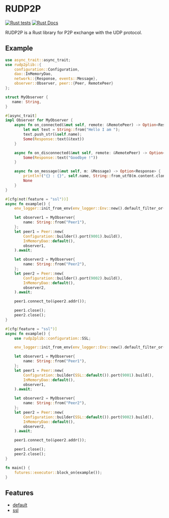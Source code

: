 # RUDP2P
[![Rust tests](https://github.com/gr3gdev/rudp2p/actions/workflows/rust.yml/badge.svg)](https://github.com/gr3gdev/rudp2p/actions/workflows/rust.yml)
[![Rust Docs](https://img.shields.io/badge/docs.rs-rudp2p-green)](https://docs.rs/rudp2p/)

RUDP2P is a Rust library for P2P exchange with the UDP protocol.

## Example

```rust
use async_trait::async_trait;
use rudp2plib::{
    configuration::Configuration, 
    dao::InMemoryDao, 
    network::{Response, events::Message}, 
    observer::Observer, peer::{Peer, RemotePeer}
};

struct MyObserver {
   name: String,
}

#[async_trait]
impl Observer for MyObserver {
    async fn on_connected(&mut self, remote: &RemotePeer) -> Option<Response> {
        let mut text = String::from("Hello I am ");
        text.push_str(&self.name);
        Some(Response::text(&text))
    }

    async fn on_disconnected(&mut self, remote: &RemotePeer) -> Option<Response> {
        Some(Response::text("Goodbye !"))
    }

    async fn on_message(&mut self, m: &Message) -> Option<Response> {
        println!("{} : {}", self.name, String::from_utf8(m.content.clone()).unwrap());
        None
    }
}

#[cfg(not(feature = "ssl"))]
async fn example() {
    env_logger::init_from_env(env_logger::Env::new().default_filter_or("info"));

    let observer1 = MyObserver{
        name: String::from("Peer1"),
    };
    let peer1 = Peer::new(
        Configuration::builder().port(9001).build(),
        InMemoryDao::default(),
        observer1,
    ).await;

    let observer2 = MyObserver{
        name: String::from("Peer2"),
    };
    let peer2 = Peer::new(
        Configuration::builder().port(9002).build(),
        InMemoryDao::default(),
        observer2,
    ).await;

    peer1.connect_to(&peer2.addr());

    peer1.close();
    peer2.close();
}

#[cfg(feature = "ssl")]
async fn example() {
    use rudp2plib::configuration::SSL;

    env_logger::init_from_env(env_logger::Env::new().default_filter_or("info"));

    let observer1 = MyObserver{
        name: String::from("Peer1"),
    };
    let peer1 = Peer::new(
        Configuration::builder(SSL::default()).port(9001).build(),
        InMemoryDao::default(),
        observer1,
    ).await;

    let observer2 = MyObserver{
        name: String::from("Peer2"),
    };
    let peer2 = Peer::new(
        Configuration::builder(SSL::default()).port(9002).build(),
        InMemoryDao::default(),
        observer2,
    ).await;

    peer1.connect_to(&peer2.addr());

    peer1.close();
    peer2.close();
}

fn main() {
    futures::executor::block_on(example());
}
```

## Features
- [default](./reports/default.md)
- [ssl](./reports/ssl.md)
